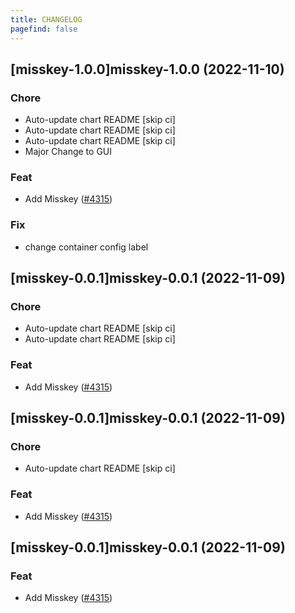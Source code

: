 ```yaml
---
title: CHANGELOG
pagefind: false
---
```


## [misskey-1.0.0]misskey-1.0.0 (2022-11-10)

### Chore

- Auto-update chart README [skip ci]
- Auto-update chart README [skip ci]
- Auto-update chart README [skip ci]
- Major Change to GUI

### Feat

- Add Misskey ([#4315](https://github.com/truecharts/charts/issues/4315))

### Fix

- change container config label

## [misskey-0.0.1]misskey-0.0.1 (2022-11-09)

### Chore

- Auto-update chart README [skip ci]
- Auto-update chart README [skip ci]

### Feat

- Add Misskey ([#4315](https://github.com/truecharts/charts/issues/4315))

## [misskey-0.0.1]misskey-0.0.1 (2022-11-09)

### Chore

- Auto-update chart README [skip ci]

### Feat

- Add Misskey ([#4315](https://github.com/truecharts/charts/issues/4315))

## [misskey-0.0.1]misskey-0.0.1 (2022-11-09)

### Feat

- Add Misskey ([#4315](https://github.com/truecharts/charts/issues/4315))
